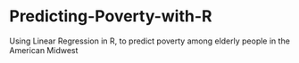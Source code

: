 # Predicting-Poverty-with-R
Using Linear Regression in R, to predict poverty among elderly people in the American Midwest 
